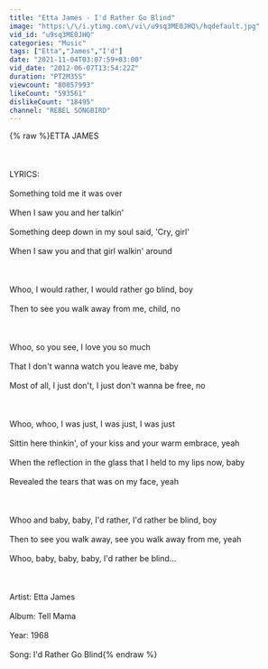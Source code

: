 ```yaml
---
title: "Etta James - I'd Rather Go Blind"
image: "https:\/\/i.ytimg.com\/vi\/u9sq3ME0JHQ\/hqdefault.jpg"
vid_id: "u9sq3ME0JHQ"
categories: "Music"
tags: ["Etta","James","I'd"]
date: "2021-11-04T03:07:59+03:00"
vid_date: "2012-06-07T13:54:22Z"
duration: "PT2M35S"
viewcount: "80857993"
likeCount: "593561"
dislikeCount: "18495"
channel: "REBEL SONGBIRD"
---
```

{% raw %}ETTA JAMES<br /><br /><br /><br />LYRICS:<br /><br />Something told me it was over<br /><br />When I saw you and her talkin'<br /><br />Something deep down in my soul said, 'Cry, girl'<br /><br />When I saw you and that girl walkin' around<br /><br /><br /><br />Whoo, I would rather, I would rather go blind, boy<br /><br />Then to see you walk away from me, child, no<br /><br /><br /><br />Whoo, so you see, I love you so much<br /><br />That I don't wanna watch you leave me, baby<br /><br />Most of all, I just don't, I just don't wanna be free, no<br /><br /><br /><br />Whoo, whoo, I was just, I was just, I was just<br /><br />Sittin here thinkin', of your kiss and your warm embrace, yeah<br /><br />When the reflection in the glass that I held to my lips now, baby<br /><br />Revealed the tears that was on my face, yeah<br /><br /><br /><br />Whoo and baby, baby, I'd rather, I'd rather be blind, boy<br /><br />Then to see you walk away, see you walk away from me, yeah<br /><br />Whoo, baby, baby, baby, I'd rather be blind... <br /><br /><br /><br />Artist: Etta James<br /><br />Album: Tell Mama<br /><br />Year: 1968<br /><br />Song: I'd Rather Go Blind{% endraw %}
